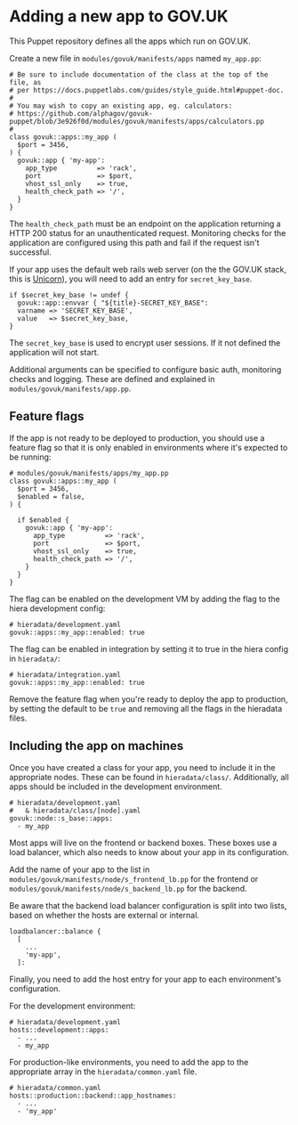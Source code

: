 # Adding a new app to GOV.UK

This Puppet repository defines all the apps which run on GOV.UK.

Create a new file in `modules/govuk/manifests/apps` named `my_app.pp`:

```
# Be sure to include documentation of the class at the top of the file, as
# per https://docs.puppetlabs.com/guides/style_guide.html#puppet-doc.
#
# You may wish to copy an existing app, eg. calculators:
# https://github.com/alphagov/govuk-puppet/blob/3e926f0d/modules/govuk/manifests/apps/calculators.pp
#
class govuk::apps::my_app (
  $port = 3456,
) {
  govuk::app { 'my-app':
    app_type          => 'rack',
    port              => $port,
    vhost_ssl_only    => true,
    health_check_path => '/',
  }
}
```

The `health_check_path` must be an endpoint on the application returning a
HTTP 200 status for an unauthenticated request. Monitoring checks for the application are
configured using this path and fail if the request isn't successful.

If your app uses the default web rails web server (on the the GOV.UK stack, this is [Unicorn](https://rubygems.org/gems/unicorn/versions/5.1.0)), you will need to add an entry for `secret_key_base`.

```
if $secret_key_base != undef {
  govuk::app::envvar { "${title}-SECRET_KEY_BASE":
  varname => 'SECRET_KEY_BASE',
  value   => $secret_key_base,
}
```

The `secret_key_base` is used to encrypt user sessions. If it not defined the application will not start.

Additional arguments can be specified to configure basic auth, monitoring checks and logging.
These are defined and explained in `modules/govuk/manifests/app.pp`.

## Feature flags

If the app is not ready to be deployed to production, you should use a feature
flag so that it is only enabled in environments where it's expected to be running:

```
# modules/govuk/manifests/apps/my_app.pp
class govuk::apps::my_app (
  $port = 3456,
  $enabled = false,
) {

  if $enabled {
    govuk::app { 'my-app':
      app_type          => 'rack',
      port              => $port,
      vhost_ssl_only    => true,
      health_check_path => '/',
    }
  }
}
```

The flag can be enabled on the development VM by adding the flag to the hiera
development config:

```
# hieradata/development.yaml
govuk::apps::my_app::enabled: true
```

The flag can be enabled in integration by setting it to true in the hiera
config in `hieradata/`:

```
# hieradata/integration.yaml
govuk::apps::my_app::enabled: true
```

Remove the feature flag when you're ready to deploy the app to production, by
setting the default to be `true` and removing all the flags in the hieradata
files.

## Including the app on machines

Once you have created a class for your app, you need to include it in the appropriate nodes.
These can be found in `hieradata/class/`. Additionally, all apps
should be included in the development environment.

```
# hieradata/development.yaml
#   & hieradata/class/[node].yaml
govuk::node::s_base::apps:
  - my_app
```

Most apps will live on the frontend or backend boxes. These boxes use a load balancer, which
also needs to know about your app in its configuration.

Add the name of your app to the list in `modules/govuk/manifests/node/s_frontend_lb.pp` for
the frontend or `modules/govuk/manifests/node/s_backend_lb.pp` for the backend.

Be aware that the backend load balancer configuration is split into two lists, based
on whether the hosts are external or internal.

```
loadbalancer::balance {
  [
    ...
    'my-app',
  ]:
```

Finally, you need to add the host entry for your app to each environment's configuration.

For the development environment:

```
# hieradata/development.yaml
hosts::development::apps:
  - ...
  - my_app
```

For production-like environments, you need to add the app to the appropriate
array in the `hieradata/common.yaml` file.

```
# hieradata/common.yaml
hosts::production::backend::app_hostnames:
  - ...
  - 'my_app'
```

